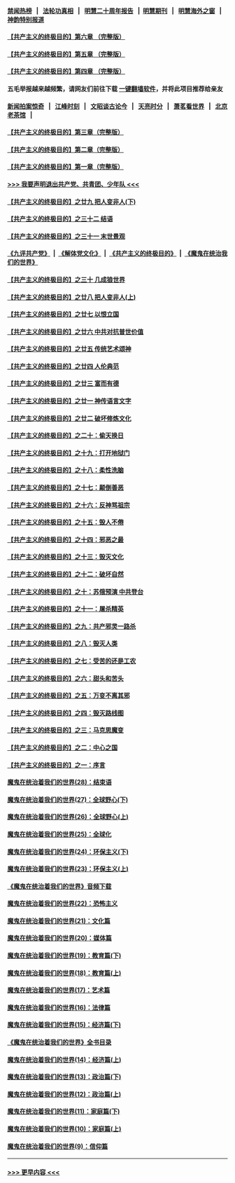 #### [禁闻热榜](热点新闻.md?=0)  &nbsp;&nbsp;|&nbsp;&nbsp; [法轮功真相](https://github.com/gfw-breaker/truth/blob/master/README.md?=0) &nbsp;&nbsp;|&nbsp;&nbsp; [明慧二十周年报告](https://github.com/gfw-breaker/mh-reports/blob/master/README.md?=0) &nbsp;&nbsp;|&nbsp;&nbsp;[明慧期刊](https://github.com/gfw-breaker/mh-qikan) &nbsp;&nbsp;|&nbsp;&nbsp; [明慧海外之窗](https://github.com/gfw-breaker/mh-news/blob/master/README.md?=0) &nbsp;&nbsp;|&nbsp;&nbsp; [神韵特别报道](https://github.com/gfw-breaker/mh-news/blob/master/shenyun.md?=0)
#### [【共产主义的终极目的】第六章 （完整版）](../pages/nsc422/n11428913.md?t=03121531) 
#### [【共产主义的终极目的】第五章 （完整版）](../pages/nsc422/n11428912.md?t=03121531) 
#### [【共产主义的终极目的】第四章 （完整版）](../pages/nsc422/n11428907.md?t=03121531) 
#### 五毛举报越来越频繁，请网友们前往下载 [一键翻墙软件](https://github.com/gfw-breaker/ssr-accounts)，并将此项目推荐给亲友
#### [新闻拍案惊奇](https://github.com/gfw-breaker/banned-news/blob/master/pages/link4.md) &nbsp;&nbsp;|&nbsp;&nbsp; [江峰时刻](https://github.com/gfw-breaker/banned-news/blob/master/pages/link4.md) &nbsp;&nbsp;|&nbsp;&nbsp; [文昭谈古论今](https://github.com/gfw-breaker/banned-news/blob/master/pages/link4.md) &nbsp;&nbsp;|&nbsp;&nbsp; [天亮时分](https://github.com/gfw-breaker/banned-news/blob/master/pages/link4.md) &nbsp;&nbsp;|&nbsp;&nbsp; [萧茗看世界](https://github.com/gfw-breaker/banned-news/blob/master/pages/link4.md) &nbsp;&nbsp;|&nbsp;&nbsp; [北京老茶馆](https://github.com/gfw-breaker/banned-news/blob/master/pages/link4.md) &nbsp;&nbsp;|&nbsp;&nbsp; 
#### [【共产主义的终极目的】第三章（完整版）](../pages/nsc422/n11428848.md?t=03121531) 
#### [【共产主义的终极目的】第二章（完整版）](../pages/nsc422/n11428831.md?t=03121531) 
#### [【共产主义的终极目的】第一章（完整版）](../pages/nsc422/n11417651.md?t=03121531) 
#### [>>> 我要声明退出共产党、共青团、少年队 <<<](https://github.com/begood0513/goodnews/blob/master/quit/letter.md) 
#### [【共产主义的终极目的】之廿九 把人变非人(下)](../pages/nsc422/n11344140.md?t=03121531) 
#### [【共产主义的终极目的】之三十二 结语](../pages/nsc422/n11360535.md?t=03121531) 
#### [【共产主义的终极目的】之三十一 末世景观](../pages/nsc422/n11351129.md?t=03121531) 
#### [《九评共产党》](https://github.com/begood0513/9ping.md/blob/master/README.md) &nbsp;|&nbsp; [《解体党文化》](../../../../jtdwh.md/blob/master/README.md)  &nbsp;|&nbsp; [《共产主义的终极目的》](../../../../gczydzjmd.md/blob/master/README.md) &nbsp;|&nbsp; [《魔鬼在统治我们的世界》](../../../../mgztzwmdsj.md/blob/master/README.md) 
#### [【共产主义的终极目的】之三十 几成狼世界](../pages/nsc422/n11348280.md?t=03121531) 
#### [【共产主义的终极目的】之廿八 把人变非人(上)](../pages/nsc422/n11340492.md?t=03121531) 
#### [【共产主义的终极目的】之廿七 以恨立国](../pages/nsc422/n11336944.md?t=03121531) 
#### [【共产主义的终极目的】之廿六 中共对抗普世价值](../pages/nsc422/n11324785.md?t=03121531) 
#### [【共产主义的终极目的】之廿五 传统艺术颂神](../pages/nsc422/n11296396.md?t=03121531) 
#### [【共产主义的终极目的】之廿四 人伦典范](../pages/nsc422/n11296397.md?t=03121531) 
#### [【共产主义的终极目的】之廿三 富而有德](../pages/nsc422/n11283598.md?t=03121531) 
#### [【共产主义的终极目的】之廿一 神传语言文字](../pages/nsc422/n11263265.md?t=03121531) 
#### [【共产主义的终极目的】之廿二 破坏修炼文化](../pages/nsc422/n11245728.md?t=03121531) 
#### [【共产主义的终极目的】之二十：偷天换日](../pages/nsc422/n11238846.md?t=03121531) 
#### [【共产主义的终极目的】之十九：打开地狱门](../pages/nsc422/n11206376.md?t=03121531) 
#### [【共产主义的终极目的】之十八：柔性洗脑](../pages/nsc422/n11199994.md?t=03121531) 
#### [【共产主义的终极目的】之十七：颠倒善恶](../pages/nsc422/n11179782.md?t=03121531) 
#### [【共产主义的终极目的】之十六：反神骂祖宗](../pages/nsc422/n11166798.md?t=03121531) 
#### [【共产主义的终极目的】之十五：毁人不倦](../pages/nsc422/n11166792.md?t=03121531) 
#### [【共产主义的终极目的】之十四：邪恶之最](../pages/nsc422/n11150249.md?t=03121531) 
#### [【共产主义的终极目的】之十三：毁灭文化](../pages/nsc422/n11135227.md?t=03121531) 
#### [【共产主义的终极目的】之十二：破坏自然](../pages/nsc422/n11135214.md?t=03121531) 
#### [【共产主义的终极目的】之十：苏俄预演 中共登台](../pages/nsc422/n11118424.md?t=03121531) 
#### [【共产主义的终极目的】之十一：屠杀精英](../pages/nsc422/n11118442.md?t=03121531) 
#### [【共产主义的终极目的】之九：共产邪灵一路杀](../pages/nsc422/n11114139.md?t=03121531) 
#### [【共产主义的终极目的】之八：毁灭人类](../pages/nsc422/n11108503.md?t=03121531) 
#### [【共产主义的终极目的】之七：受苦的还是工农](../pages/nsc422/n11101809.md?t=03121531) 
#### [【共产主义的终极目的】之六：甜头和苦头](../pages/nsc422/n11096971.md?t=03121531) 
#### [【共产主义的终极目的】之五：万变不离其邪](../pages/nsc422/n11091285.md?t=03121531) 
#### [【共产主义的终极目的】之四：毁灭路线图](../pages/nsc422/n11086284.md?t=03121531) 
#### [【共产主义的终极目的】之三：马克思魔变](../pages/nsc422/n11061941.md?t=03121531) 
#### [【共产主义的终极目的】之二：中心之国](../pages/nsc422/n11047728.md?t=03121531) 
#### [【共产主义的终极目的】之一：序言](../pages/nsc422/n11086077.md?t=03121531) 
#### [魔鬼在统治着我们的世界(28)：结束语](../pages/nsc422/n10936246.md?t=03121531) 
#### [魔鬼在统治着我们的世界(27)：全球野心(下)](../pages/nsc422/n10928319.md?t=03121531) 
#### [魔鬼在统治着我们的世界(26)：全球野心(上)](../pages/nsc422/n10900318.md?t=03121531) 
#### [魔鬼在统治着我们的世界(25)：全球化](../pages/nsc422/n10788205.md?t=03121531) 
#### [魔鬼在统治着我们的世界(24)：环保主义(下)](../pages/nsc422/n10695307.md?t=03121531) 
#### [魔鬼在统治着我们的世界(23)：环保主义(上)](../pages/nsc422/n10688613.md?t=03121531) 
#### [《魔鬼在统治着我们的世界》音频下载](../pages/nsc422/n10635553.md?t=03121531) 
#### [魔鬼在统治着我们的世界(22)：恐怖主义](../pages/nsc422/n10614727.md?t=03121531) 
#### [魔鬼在统治着我们的世界(21)：文化篇](../pages/nsc422/n10597706.md?t=03121531) 
#### [魔鬼在统治着我们的世界(20)：媒体篇](../pages/nsc422/n10586579.md?t=03121531) 
#### [魔鬼在统治着我们的世界(19)：教育篇(下)](../pages/nsc422/n10564808.md?t=03121531) 
#### [魔鬼在统治着我们的世界(18)：教育篇(上)](../pages/nsc422/n10526970.md?t=03121531) 
#### [魔鬼在统治着我们的世界(17)：艺术篇](../pages/nsc422/n10499093.md?t=03121531) 
#### [魔鬼在统治着我们的世界(16)：法律篇](../pages/nsc422/n10485969.md?t=03121531) 
#### [魔鬼在统治着我们的世界(15)：经济篇(下)](../pages/nsc422/n10469975.md?t=03121531) 
#### [《魔鬼在统治着我们的世界》全书目录](../pages/nsc422/n10464261.md?t=03121531) 
#### [魔鬼在统治着我们的世界(14)：经济篇(上)](../pages/nsc422/n10457370.md?t=03121531) 
#### [魔鬼在统治着我们的世界(13)：政治篇(下)](../pages/nsc422/n10448270.md?t=03121531) 
#### [魔鬼在统治着我们的世界(12)：政治篇(上)](../pages/nsc422/n10444576.md?t=03121531) 
#### [魔鬼在统治着我们的世界(11)：家庭篇(下)](../pages/nsc422/n10440961.md?t=03121531) 
#### [魔鬼在统治着我们的世界(10)：家庭篇(上)](../pages/nsc422/n10435448.md?t=03121531) 
#### [魔鬼在统治着我们的世界(9)：信仰篇](../pages/nsc422/n10432159.md?t=03121531) 

----
#### [ >>> 更早内容 <<< ](../indexes/nsc422-earlier.md)

